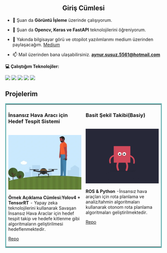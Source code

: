<h2 align="center">Giriş Cümlesi  </h2>

- 🔭 Şuan da **Görüntü İşleme** üzerinde çalışıyorum.

- 🌱 Şuan da **Opencv, Keras ve FastAPI** teknolojilerini öğreniyorum.

- 📝 Yakında bilgisayar görü ve otopilot yazılımlarımı medium üzerinden paylaşacağım. [Medium](https://medium.com/@aynur.susuz.5561)

- 📫 Mail üzerinden bana ulaşabilirsiniz. **aynur.susuz.5561@hotmail.com**<br>


**💻 Çalıştığım Teknolojiler:**

<code><a href="" target="_blank"><img height="40" src="https://www.vectorlogo.zone/logos/python/python-official.svg"></a></code>
<code><a href="" target="_blank"><img height="50" src="https://www.vectorlogo.zone/logos/raspberrypi/raspberrypi-ar21.svg"></a></code>
<code><a href="" target="_blank"><img height="50" src="https://www.vectorlogo.zone/logos/linux/linux-ar21.svg"></a></code>
<code><a href="" target="_blank"><img height="50" src="https://www.vectorlogo.zone/logos/opencv/opencv-ar21.svg"></a></code>
<code><a href="" target="_blank"><img height="50" src="https://www.vectorlogo.zone/logos/tensorflow/tensorflow-ar21.svg"></a></code>

## Projelerim
<table bordercolor="#66b2b2">
  <tr>
    <td width="33%" valign="top">
      <h3>İnsansız Hava Aracı için Hedef Tespit Sistemi</h3>
        <br />
        <a target="_blank" href="https://github.com/aynursusuz/HAREKETLI-NESNE-TAKIBI">
            <img src="images/uav.webp" width="100%" alt="https://github.com/aynursusuz/HAREKETLI-NESNE-TAKIBI"/>
        </a>
        <p><strong>Örnek Açıklama Cümlesi:Yolov4 + TensorRT</strong> - Yapay zeka teknolojilerini kullanarak Savaşan İnsansız Hava Araclar için  hedef tespit takip ve hedefe kitlenme gibi algoritmaların geliştirilmesi hedeflenmektedir.</p>
        <p><a target="_blank" href="https://github.com/aynursusuz/HAREKETLI-NESNE-TAKIBI">Repo</a> </p>
    </td>
    <td width="33%" valign="top">
      <h3>Basit Şekil Takibi(Basiy)</h3>
        <br />
        <a target="_blank" href="https://github.com/aynursusuz/simple-shape-detection">
            <img src="images/shape.gif" width="100%" alt="https://github.com/aynursusuz/simple-shape-detection"/>
        </a>
        <p><strong>ROS & Python </strong> -İnsansız hava araçları için rota planlama ve analiz/tahmin algoritmaları kullanarak otonom rota planlama algoritmaları geliştirilmektedir.</p>  
        <p><a target="_blank" href="https://github.com/aynursusuz/simple-shape-detection">Repo</a> </p>
    </td>
  </tr>
</table>
